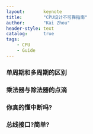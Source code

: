 ```yaml
---
layout:       keynote
title:        "CPU设计不可靠指南"
author:       "Kai Zhou"
header-style: text
catalog:      true
tags:
    - CPU
    - Guide
---
```

<!--
 * @Author: 22040240-Zhou Kai 1204617231@qq.com
 * @Date: 2022-08-17 16:39:22
 * @LastEditors: 22040240-Zhou Kai 1204617231@qq.com
 * @LastEditTime: 2022-08-25 13:35:22
 * @FilePath: /Kaigard.github.io/_posts/CPU_DESIGN/2022-8-17-note.md
 * @Description: 这是默认设置,请设置`customMade`, 打开koroFileHeader查看配置 进行设置: https://github.com/OBKoro1/koro1FileHeader/wiki/%E9%85%8D%E7%BD%AE
-->


### 单周期和多周期的区别

### 乘法器与除法器的点滴

### 你真的懂中断吗?

### 总线接口?简单?

